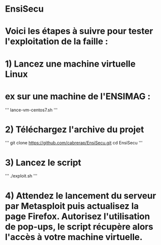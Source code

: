 # EnsiSecu

# Voici les étapes à suivre pour tester l'exploitation de la faille :

# 1) Lancez une machine virtuelle Linux 
# ex sur une machine de l'ENSIMAG :
'''
lance-vm-centos7.sh
'''
 
# 2) Téléchargez l'archive du projet
'''
git clone https://github.com/cabrerap/EnsiSecu.git
cd EnsiSecu
'''

# 3) Lancez le script
'''
./exploit.sh
'''

# 4) Attendez le lancement du serveur par Metasploit puis actualisez la page Firefox. Autorisez l'utilisation de pop-ups, le script récupère alors l'accès à votre machine virtuelle.
